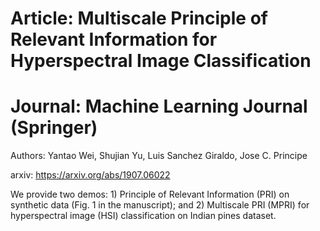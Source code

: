 # Article: Multiscale Principle of Relevant Information for Hyperspectral Image Classification

# Journal: Machine Learning Journal (Springer)

Authors: Yantao Wei, Shujian Yu, Luis Sanchez Giraldo, Jose C. Principe

arxiv: https://arxiv.org/abs/1907.06022

We provide two demos: 1) Principle of Relevant Information (PRI) on synthetic data (Fig. 1 in the manuscript); and 2) Multiscale PRI (MPRI) for hyperspectral image (HSI) classification on Indian pines dataset.

